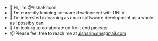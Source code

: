 - 👋 Hi, I’m @AishaRincon
- 🌱 I’m currently learning software development with UNLV.
- 👀 I’m interested in learning as much softwware development as a whole as I possibly can. 
- 💞️ I’m looking to collaborate on front end projects. 
- 📫 Please feel free to reach me at aisharincon@gmail.com

<!---
AishaRincon/AishaRincon is a ✨ special ✨ repository because its `README.md` (this file) appears on your GitHub profile.
You can click the Preview link to take a look at your changes.
--->
